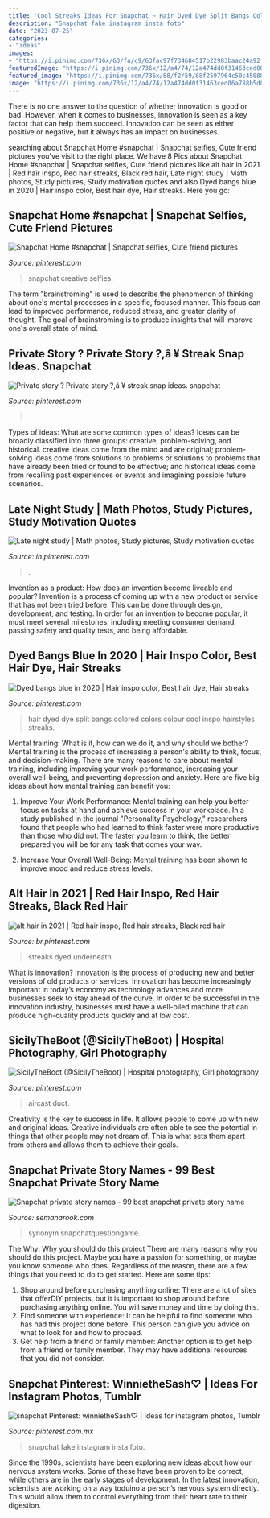 ```yaml
---
title: "Cool Streaks Ideas For Snapchat ~ Hair Dyed Dye Split Bangs Colored Colors Colour Cool Inspo Hairstyles Streaks"
description: "Snapchat fake instagram insta foto"
date: "2023-07-25"
categories:
- "ideas"
images:
- "https://i.pinimg.com/736x/63/fa/c9/63fac97f734684517b22983baac24a92.jpg"
featuredImage: "https://i.pinimg.com/736x/12/a4/74/12a474dd0f31463ced06a788b5d8e75a.jpg"
featured_image: "https://i.pinimg.com/736x/88/f2/59/88f2597964c50c45088f03905dcc0822--air-cast-duct-tape.jpg"
image: "https://i.pinimg.com/736x/12/a4/74/12a474dd0f31463ced06a788b5d8e75a.jpg"
---
```



There is no one answer to the question of whether innovation is good or bad. However, when it comes to businesses, innovation is seen as a key factor that can help them succeed. Innovation can be seen as either positive or negative, but it always has an impact on businesses.

	

		
searching about Snapchat Home #snapchat | Snapchat selfies, Cute friend pictures you've visit to the right place. We have 8 Pics about Snapchat Home #snapchat | Snapchat selfies, Cute friend pictures like alt hair in 2021 | Red hair inspo, Red hair streaks, Black red hair, Late night study | Math photos, Study pictures, Study motivation quotes and also Dyed bangs blue in 2020 | Hair inspo color, Best hair dye, Hair streaks. Here you go:
		
    
## Snapchat Home #snapchat | Snapchat Selfies, Cute Friend Pictures

<img loading=lazy src="https://i.pinimg.com/736x/63/fa/c9/63fac97f734684517b22983baac24a92.jpg" onerror="this.onerror=null;this.src='https://tse3.mm.bing.net/th?id=OIP.qUxV9vf-eRrM4MWF9A2GNgHaNL&amp;pid=15.1';" alt="Snapchat Home #snapchat | Snapchat selfies, Cute friend pictures">

_Source: pinterest.com_

>snapchat creative selfies. 

	

The term "brainstroming" is used to describe the phenomenon of thinking about one's mental processes in a specific, focused manner. This focus can lead to improved performance, reduced stress, and greater clarity of thought. The goal of brainstroming is to produce insights that will improve one's overall state of mind.

    
## Private Story ? Private Story ?,â ¥ Streak Snap Ideas. Snapchat

<img loading=lazy src="https://i.pinimg.com/736x/12/a4/74/12a474dd0f31463ced06a788b5d8e75a.jpg" onerror="this.onerror=null;this.src='https://tse3.mm.bing.net/th?id=OIP.yXBdq2g_y_zsNYaPx65YgwHaOt&amp;pid=15.1';" alt="Private story ? Private story ?,â ¥ streak snap ideas. snapchat">

_Source: pinterest.com_

>. 

	

Types of ideas: What are some common types of ideas?
Ideas can be broadly classified into three groups: creative, problem-solving, and historical. creative ideas come from the mind and are original; problem-solving ideas come from solutions to problems or solutions to problems that have already been tried or found to be effective; and historical ideas come from recalling past experiences or events and imagining possible future scenarios.

    
## Late Night Study | Math Photos, Study Pictures, Study Motivation Quotes

<img loading=lazy src="https://i.pinimg.com/736x/bc/9f/17/bc9f177a5b6529be4df08f93ca0b43ef.jpg" onerror="this.onerror=null;this.src='https://tse1.mm.bing.net/th?id=OIP.eY_-R7DdKdN6622YGTayEwHaNK&amp;pid=15.1';" alt="Late night study | Math photos, Study pictures, Study motivation quotes">

_Source: in.pinterest.com_

>. 

	

Invention as a product: How does an invention become liveable and popular?
Invention is a process of coming up with a new product or service that has not been tried before. This can be done through design, development, and testing. In order for an invention to become popular, it must meet several milestones, including meeting consumer demand, passing safety and quality tests, and being affordable.

    
## Dyed Bangs Blue In 2020 | Hair Inspo Color, Best Hair Dye, Hair Streaks

<img loading=lazy src="https://i.pinimg.com/736x/ce/22/48/ce2248b6234e2cf4b4a5c0a2755488a6.jpg" onerror="this.onerror=null;this.src='https://tse3.mm.bing.net/th?id=OIP.62NCX74fsPPlp9W37R4-cQHaNK&amp;pid=15.1';" alt="Dyed bangs blue in 2020 | Hair inspo color, Best hair dye, Hair streaks">

_Source: pinterest.com_

>hair dyed dye split bangs colored colors colour cool inspo hairstyles streaks. 

	

Mental training: What is it, how can we do it, and why should we bother?
Mental training is the process of increasing a person's ability to think, focus, and decision-making. There are many reasons to care about mental training, including improving your work performance, increasing your overall well-being, and preventing depression and anxiety. Here are five big ideas about how mental training can benefit you:
1. Improve Your Work Performance: Mental training can help you better focus on tasks at hand and achieve success in your workplace. In a study published in the journal "Personality Psychology," researchers found that people who had learned to think faster were more productive than those who did not. The faster you learn to think, the better prepared you will be for any task that comes your way.

2. Increase Your Overall Well-Being: Mental training has been shown to improve mood and reduce stress levels.

    
## Alt Hair In 2021 | Red Hair Inspo, Red Hair Streaks, Black Red Hair

<img loading=lazy src="https://i.pinimg.com/736x/3c/7e/b2/3c7eb21be0687b3dc04dd33199dcdffc.jpg" onerror="this.onerror=null;this.src='https://tse1.mm.bing.net/th?id=OIP.wzSSlCXmzukZW145TtjpGQHaJh&amp;pid=15.1';" alt="alt hair in 2021 | Red hair inspo, Red hair streaks, Black red hair">

_Source: br.pinterest.com_

>streaks dyed underneath. 

	

What is innovation?
Innovation is the process of producing new and better versions of old products or services. Innovation has become increasingly important in today’s economy as technology advances and more businesses seek to stay ahead of the curve. In order to be successful in the innovation industry, businesses must have a well-oiled machine that can produce high-quality products quickly and at low cost.

    
## SicilyTheBoot (@SicilyTheBoot) | Hospital Photography, Girl Photography

<img loading=lazy src="https://i.pinimg.com/736x/88/f2/59/88f2597964c50c45088f03905dcc0822--air-cast-duct-tape.jpg" onerror="this.onerror=null;this.src='https://tse1.mm.bing.net/th?id=OIP.L4CtAHTfJMZxu0Fkzt63ywHaNG&amp;pid=15.1';" alt="SicilyTheBoot (@SicilyTheBoot) | Hospital photography, Girl photography">

_Source: pinterest.com_

>aircast duct. 

	

Creativity is the key to success in life. It allows people to come up with new and original ideas. Creative individuals are often able to see the potential in things that other people may not dream of. This is what sets them apart from others and allows them to achieve their goals.

    
## Snapchat Private Story Names - 99 Best Snapchat Private Story Name

<img loading=lazy src="https://semanarook.com/ytsefi/8Xh3DIXZCOA1N8yxa4rW_wHaNJ.jpg" onerror="this.onerror=null;this.src='https://tse1.mm.bing.net/th?id=OIP.xnGiDi-zxdpoCjypl70SiQAAAA&amp;pid=15.1';" alt="Snapchat private story names - 99 best snapchat private story name">

_Source: semanarook.com_

>synonym snapchatquestiongame. 

	

The Why: Why you should do this project
There are many reasons why you should do this project. Maybe you have a passion for something, or maybe you know someone who does. Regardless of the reason, there are a few things that you need to do to get started. Here are some tips:
1. Shop around before purchasing anything online: There are a lot of sites that offerDIY projects, but it is important to shop around before purchasing anything online. You will save money and time by doing this.
2. Find someone with experience: It can be helpful to find someone who has had this project done before. This person can give you advice on what to look for and how to proceed.
3. Get help from a friend or family member: Another option is to get help from a friend or family member. They may have additional resources that you did not consider.

    
## Snapchat Pinterest: WinnietheSash♡ | Ideas For Instagram Photos, Tumblr

<img loading=lazy src="https://i.pinimg.com/736x/05/98/9d/05989d3066a005ce717f8517d2f244cd--snapchat.jpg" onerror="this.onerror=null;this.src='https://tse3.mm.bing.net/th?id=OIP.mKBraDAYZ8RjBJ4rNxbkhwHaNK&amp;pid=15.1';" alt="snapchat Pinterest: winnietheSash♡ | Ideas for instagram photos, Tumblr">

_Source: pinterest.com.mx_

>snapchat fake instagram insta foto. 

	

Since the 1990s, scientists have been exploring new ideas about how our nervous system works. Some of these have been proven to be correct, while others are in the early stages of development. In the latest innovation, scientists are working on a way toduino a person’s nervous system directly. This would allow them to control everything from their heart rate to their digestion.

